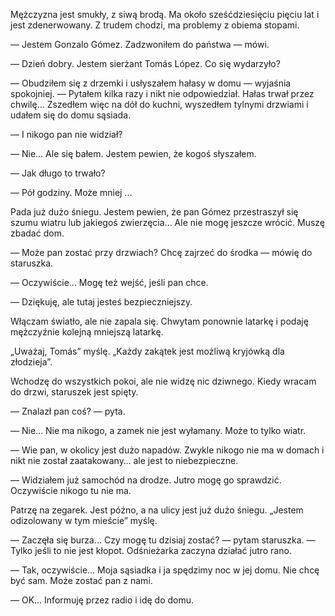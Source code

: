 <p>Mężczyzna jest smukły, z siwą brodą. Ma około sześćdziesięciu pięciu lat i jest zdenerwowany. Z trudem chodzi, ma problemy z obiema stopami.</p>

<p>— Jestem Gonzalo Gómez. Zadzwoniłem do państwa — mówi.</p>

<p>— Dzień dobry. Jestem sierżant Tomás López. Co się wydarzyło?</p>

<p>— Obudziłem się z drzemki i usłyszałem hałasy w domu — wyjaśnia spokojniej. — Pytałem kilka razy i nikt nie odpowiedział. 
Hałas trwał przez chwilę... Zszedłem więc na dół do kuchni, wyszedłem tylnymi drzwiami i udałem się do domu sąsiada.</p>

<p>— I nikogo pan nie widział?</p>

<p>— Nie... Ale się bałem. Jestem pewien, że kogoś słyszałem.</p>

<p>— Jak długo to trwało?</p>

<p>— Pół godziny. Może mniej ...</p>

<p>Pada już dużo śniegu. Jestem pewien, że pan Gómez przestraszył się szumu wiatru lub jakiegoś zwierzęcia... Ale nie mogę jeszcze wrócić. Muszę zbadać dom.</p>

<p>— Może pan zostać przy drzwiach? Chcę zajrzeć do środka — mówię do staruszka.</p>

<p>— Oczywiście... Mogę też wejść, jeśli pan chce.</p>

<p>— Dziękuję, ale tutaj jesteś bezpieczniejszy.</p>

<p>Włączam światło, ale nie zapala się. Chwytam ponownie latarkę i podaję mężczyźnie kolejną mniejszą latarkę.</p>

<p>„Uważaj, Tomás” myślę. „Każdy zakątek jest możliwą kryjówką dla złodzieja”.</p>

<p>Wchodzę do wszystkich pokoi, ale nie widzę nic dziwnego. Kiedy wracam do drzwi, staruszek jest spięty.</p>

<p>— Znalazł pan coś? — pyta.</p>

<p>— Nie... Nie ma nikogo, a zamek nie jest wyłamany. Może to tylko wiatr.</p>

<p>— Wie pan, w okolicy jest dużo napadów. Zwykle nikogo nie ma w domach i nikt nie został zaatakowany… ale jest to niebezpieczne.</p>

<p>— Widziałem już samochód na drodze. Jutro mogę go sprawdzić. Oczywiście nikogo tu nie ma.</p>

<p>Patrzę na zegarek. Jest późno, a na ulicy jest już dużo śniegu. „Jestem odizolowany w tym mieście” myślę.</p>

<p>— Zaczęła się burza... Czy mogę tu dzisiaj zostać? — pytam staruszka. — Tylko jeśli to nie jest kłopot. Odśnieżarka zaczyna działać jutro rano.</p>

<p>— Tak, oczywiście... Moja sąsiadka i ja spędzimy noc w jej domu. Nie chcę być sam. Może zostać pan z nami.</p>

<p>— OK... Informuję przez radio i idę do domu.</p>